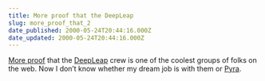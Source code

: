 ```yaml
---
title: More proof that the DeepLeap
slug: more_proof_that_2
date_published: 2000-05-24T20:44:16.000Z
date_updated: 2000-05-24T20:44:16.000Z
---
```


[More proof](http://www.deepleap.org/) that the [DeepLeap](http://www.deepleap.com) crew is one of the coolest groups of folks on the web. Now I don’t know whether my dream job is with them or [Pyra](http://www.pyra.com).

